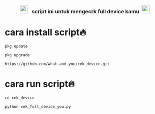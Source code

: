 </i></b></h3>
<h3 align="center">
  <img src="https://emoji.discord.st/emojis/768b108d-274f-4f44-a634-8477b16efce7.gif" width="25">
  &nbsp; script ini untuk mengecrk full device kamu&nbsp;
  <img src="https://emoji.discord.st/emojis/768b108d-274f-4f44-a634-8477b16efce7.gif" width="25">

# cara install script🔥
```
pkg update
```
```
pkg upgrade
```
```
https://github.com/what-and-you/cek_device.git
```
# cara run script🔥
```
cd cek_device
```
```
python cek_full_device_you.py
```
